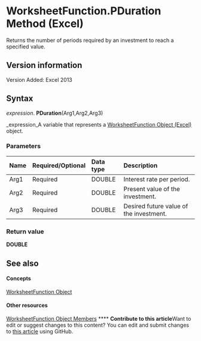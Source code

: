 
# WorksheetFunction.PDuration Method (Excel)

Returns the number of periods required by an investment to reach a specified value.


## Version information

Version Added: Excel 2013 


## Syntax

 _expression_. **PDuration**(Arg1,Arg2,Arg3)

 _expression_A variable that represents a  [WorksheetFunction Object (Excel)](7b1d5639-363d-632c-2cf0-2232562646b6.md) object.


### Parameters



|**Name**|**Required/Optional**|**Data type**|**Description**|
|:-----|:-----|:-----|:-----|
|Arg1|Required|DOUBLE|Interest rate per period.|
|Arg2|Required|DOUBLE|Present value of the investment.|
|Arg3|Required|DOUBLE|Desired future value of the investment.|

### Return value

 **DOUBLE**


## See also


#### Concepts


 [WorksheetFunction Object](7b1d5639-363d-632c-2cf0-2232562646b6.md)
#### Other resources


 [WorksheetFunction Object Members](6811ca87-4b53-0bff-88c9-30bf7497879a.md)
****   **Contribute to this article**Want to edit or suggest changes to this content? You can edit and submit changes to  [this article](https://github.com/jhershey00/VBA_Excel_Test/OpenXMLCon/articles/6f2e9e02-c629-82e7-bdba-5206a5d1cea5.md) using GitHub.

